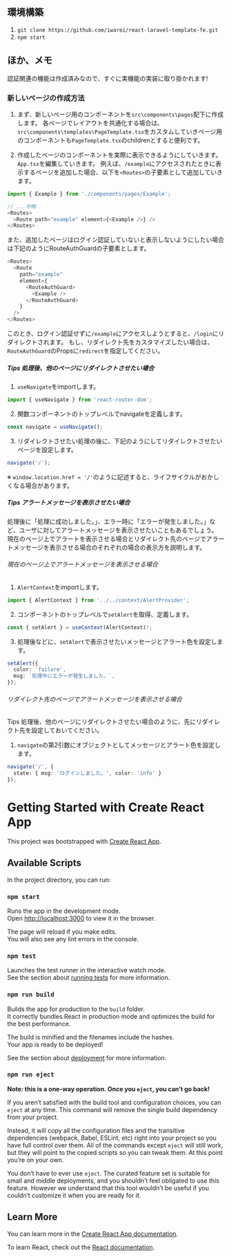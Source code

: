 ## 環境構築
1. `git clone https://github.com/iwarei/react-laravel-template-fe.git`
2. `npm start`

## ほか、メモ
認証関連の機能は作成済みなので、すぐに実機能の実装に取り掛かれます!

### 新しいページの作成方法
1. まず、新しいページ用のコンポーネントを`src\components\pages`配下に作成します。
   各ページでレイアウトを共通化する場合は、`src\components\templates\PageTemplate.tsx`をカスタムしていきページ用のコンポーネントも`PageTemplate.tsx`のchildrenとすると便利です。

2. 作成したページのコンポーネントを実際に表示できるようにしていきます。
   `App.tsx`を編集していきます。
   例えば、`/example`にアクセスされたときに表示するページを追加した場合、以下を`<Routes>`の子要素として追加していきます。
  ``` typescript
  import { Example } from './components/pages/Example';

  // ...中略
  <Routes>
    <Route path="example" element={<Example />} />
  </Routes>
  ```
  また、追加したページはログイン認証していないと表示しないようにしたい場合は下記のようにRouteAuthGuardの子要素とします。
  ``` typescript
  <Routes>
    <Route
      path="example"
      element={
        <RouteAuthGuard>
          <Example />
        </RouteAuthGuard>
      }
    />
  </Routes>
  ```
  このとき、ログイン認証せずに`/example`にアクセスしようとすると、`/login`にリダイレクトされます。
  もし、リダイレクト先をカスタマイズしたい場合は、`RouteAuthGuard`のPropsに`redirect`を指定してください。

##### Tips 処理後、他のページにリダイレクトさせたい場合
1. `useNavigate`をimportします。
``` typescript
import { useNavigate } from 'react-router-dom';
```
2. 関数コンポーネントのトップレベルでnavigateを定義します。
``` typescript
const navigate = useNavigate();
```
3. リダイレクトさせたい処理の後に、下記のようにしてリダイレクトさせたいページを設定します。
``` typescript
navigate('/');
```
※ `window.location.href = '/'`のように記述すると、ライフサイクルがおかしくなる場合があります。

##### Tips アラートメッセージを表示させたい場合
処理後に「処理に成功しました。」、エラー時に「エラーが発生しました。」など、ユーザに対してアラートメッセージを表示させたいこともあるでしょう。
現在のページ上でアラートを表示させる場合とリダイレクト先のページでアラートメッセージを表示させる場合のそれぞれの場合の表示方を説明します。

###### 現在のページ上でアラートメッセージを表示させる場合
1. `AlertContext`をimportします。
``` typescript
import { AlertContext } from '../../context/AlertProvider';
```
2. コンポーネントのトップレベルで`setAlert`を取得、定義します。
``` typescript
const { setAlert } = useContext(AlertContext)!;
```
3. 処理後などに、`setAlert`で表示させたいメッセージとアラート色を設定します。
``` typescript 
setAlert({
  color: 'failure',
  msg: `処理中にエラーが発生しました。`,
});
```

###### リダイレクト先のページでアラートメッセージを表示させる場合
Tips 処理後、他のページにリダイレクトさせたい場合のように、先にリダイレクト先を設定しておいてください。
1. `navigate`の第2引数にオブジェクトとしてメッセージとアラート色を設定します。 
``` typescript
navigate('/', { 
  state: { msg: 'ログインしました。', color: 'info' } 
});
```





# Getting Started with Create React App

This project was bootstrapped with [Create React App](https://github.com/facebook/create-react-app).

## Available Scripts

In the project directory, you can run:

### `npm start`

Runs the app in the development mode.\
Open [http://localhost:3000](http://localhost:3000) to view it in the browser.

The page will reload if you make edits.\
You will also see any lint errors in the console.

### `npm test`

Launches the test runner in the interactive watch mode.\
See the section about [running tests](https://facebook.github.io/create-react-app/docs/running-tests) for more information.

### `npm run build`

Builds the app for production to the `build` folder.\
It correctly bundles React in production mode and optimizes the build for the best performance.

The build is minified and the filenames include the hashes.\
Your app is ready to be deployed!

See the section about [deployment](https://facebook.github.io/create-react-app/docs/deployment) for more information.

### `npm run eject`

**Note: this is a one-way operation. Once you `eject`, you can’t go back!**

If you aren’t satisfied with the build tool and configuration choices, you can `eject` at any time. This command will remove the single build dependency from your project.

Instead, it will copy all the configuration files and the transitive dependencies (webpack, Babel, ESLint, etc) right into your project so you have full control over them. All of the commands except `eject` will still work, but they will point to the copied scripts so you can tweak them. At this point you’re on your own.

You don’t have to ever use `eject`. The curated feature set is suitable for small and middle deployments, and you shouldn’t feel obligated to use this feature. However we understand that this tool wouldn’t be useful if you couldn’t customize it when you are ready for it.

## Learn More

You can learn more in the [Create React App documentation](https://facebook.github.io/create-react-app/docs/getting-started).

To learn React, check out the [React documentation](https://reactjs.org/).
